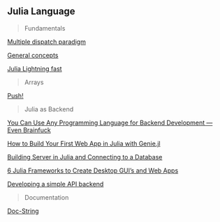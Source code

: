 ## Julia Language

> Fundamentals

[Multiple dispatch paradigm](https://link.medium.com/pI7i2eOeapb)

[General concepts](https://link.medium.com/Pr1dFy6Pbpb)

[Julia Lightning fast](https://medium.com/chifi-media/some-major-ways-to-make-julia-lightning-fast-ea765b62e8d8)

> Arrays

[Push!](https://towardsdatascience.com/everything-you-need-to-know-about-push-in-julia-1f01891f1c0a)

> Julia as Backend

[You Can Use Any Programming Language for Backend Development — Even Brainfuck](https://betterprogramming.pub/you-can-use-any-programming-language-for-backend-development-even-brainfuck-d70e5d964fff)

[How to Build Your First Web App in Julia with Genie.jl](https://www.freecodecamp.org/news/how-to-build-web-apps-in-julia/)

[Building Server in Julia and Connecting to a Database](https://dzone.com/articles/building-server-in-julia-and-connecting-to-a-datab)

[6 Julia Frameworks to Create Desktop GUI’s and Web Apps](https://towardsdatascience.com/6-julia-frameworks-to-create-desktop-guis-and-web-apps-9ae1a941f115)

[Developing a simple API backend](https://genieframework.github.io/Genie.jl/dev/guides/Simple_API_backend.html)

> Documentation

[Doc-String](https://towardsdatascience.com/julias-doc-string-system-is-awesome-and-here-is-why-197ba6a0236b)



